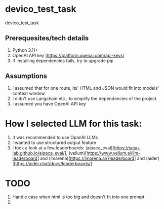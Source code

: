 # devico_test_task
devico_test_task

## Prerequesites/tech details
1. Python 3.11+
2. OpenAI API key [https://platform.openai.com/api-keys]
2. If installing dependencies fails, try to upgrade pip


## Assumptions
1. I assumed that for one route, its' HTML and JSON would fit into models' context window.
2. I didn't use Langchain etc., to simplify the dependencies of the project.
3. I assumed you have OpenAI API key



# How I selected LLM for this task:
1) It was recommended to use OpanAI LLMs
2) I wanted to use structured output feature
3) I took a look at a few leaderboards: (alpaca_eval)[https://tatsu-lab.github.io/alpaca_eval/], (vellum)[https://www.vellum.ai/llm-leaderboard] and (lmarena)[https://lmarena.ai/?leaderboard] and (aider)[https://aider.chat/docs/leaderboards/]

# TODO
1) Handle case when html is too big and doesn't fit into one prompt
2) 
